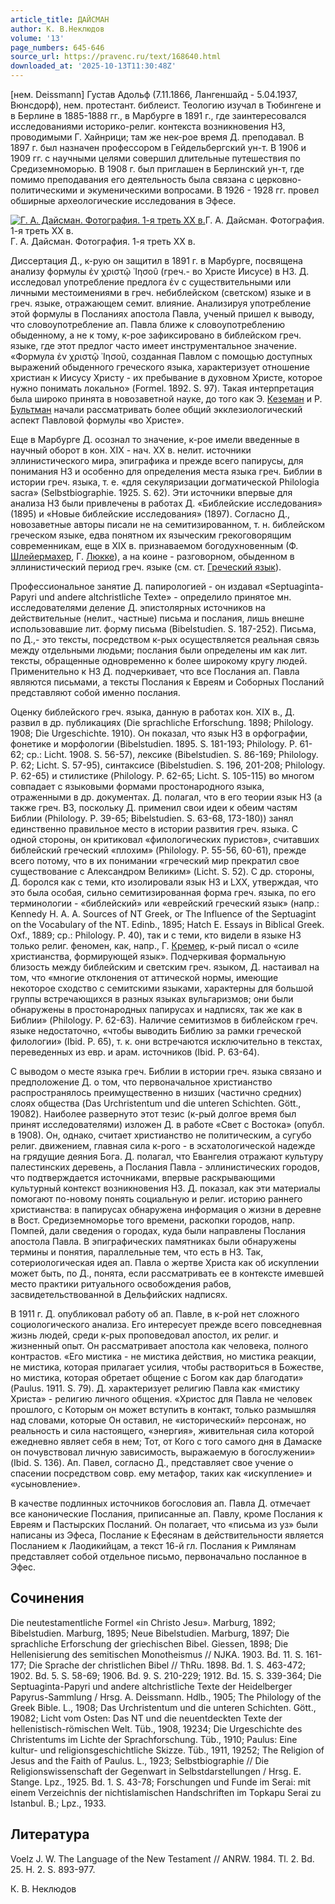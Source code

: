```yaml
---
article_title: ДАЙСМАН
author: К. В.Неклюдов
volume: '13'
page_numbers: 645-646
source_url: https://pravenc.ru/text/168640.html
downloaded_at: '2025-10-13T11:30:48Z'
---
```


[нем. Deissmann] Густав Адольф (7.11.1866, Лангеншайд - 5.04.1937, Вюнсдорф), нем. протестант. библеист. Теологию изучал в Тюбингене и в Берлине в 1885-1888 гг., в Марбурге в 1891 г., где заинтересовался исследованиями историко-религ. контекста возникновения НЗ, проводимыми Г. Хайнрици; там же нек-рое время Д. преподавал. В 1897 г. был назначен профессором в Гейдельбергский ун-т. В 1906 и 1909 гг. с научными целями совершил длительные путешествия по Средиземноморью. В 1908 г. был приглашен в Берлинский ун-т, где помимо преподавания его деятельность была связана с церковно-политическими и экуменическими вопросами. В 1926 - 1928 гг. провел обширные археологические исследования в Эфесе.

[![Г. А. Дайсман. Фотография. 1-я треть ХХ в.](https://pravenc.ru/data/912/475/1234/i200.jpg "Кликните для увеличения картинки")](https://pravenc.ru/data/912/475/1234/i400.jpg)Г. А. Дайсман. Фотография. 1-я треть ХХ в.  
Г. А. Дайсман. Фотография. 1-я треть ХХ в.

Диссертация Д., к-рую он защитил в 1891 г. в Марбурге, посвящена анализу формулы ἐν χριστῷ ᾿Ιησοῦ (греч.- во Христе Иисусе) в НЗ. Д. исследовал употребление предлога ἐν с существительными или личными местоимениями в греч. небиблейском (светском) языке и в греч. языке, отражающем семит. влияние. Анализируя употребление этой формулы в Посланиях апостола Павла, ученый пришел к выводу, что словоупотребление ап. Павла ближе к словоупотреблению обыденному, а не к тому, к-рое зафиксировано в библейском греч. языке, где этот предлог часто имеет инструментальное значение. «Формула ἐν χριστῷ ᾿Ιησοῦ, созданная Павлом с помощью доступных выражений обыденного греческого языка, характеризует отношение христиан к Иисусу Христу - их пребывание в духовном Христе, которое нужно понимать локально» (Formel. 1892. S. 97). Такая интерпретация была широко принята в новозаветной науке, до того как Э. [Кеземан](https://pravenc.ru/text/Кеземан.html) и Р. [Бультман](https://pravenc.ru/text/Бультман.html) начали рассматривать более общий экклезиологический аспект Павловой формулы «во Христе».

Еще в Марбурге Д. осознал то значение, к-рое имели введенные в научный оборот в кон. XIX - нач. XX в. нелит. источники эллинистического мира, эпиграфика и прежде всего папирусы, для понимания НЗ и особенно для определения места языка греч. Библии в истории греч. языка, т. е. «для секуляризации догматической Philologia sacra» (Selbstbiographie. 1925. S. 62). Эти источники впервые для анализа НЗ были привлечены в работах Д. «Библейские исследования» (1895) и «Новые библейские исследования» (1897). Согласно Д., новозаветные авторы писали не на семитизированном, т. н. библейском греческом языке, едва понятном их языческим грекоговорящим современникам, еще в XIX в. признаваемом богодухновенным (Ф. [Шлейермахер](https://pravenc.ru/text/Шлейермахер.html), Г. [Люкке](https://pravenc.ru/text/Люкке.html)), а на коине - разговорном, обыденном в эллинистический период греч. языке (см. ст. [Греческий язык](<https://pravenc.ru/text/Греческий язык.html>)).

Профессиональное занятие Д. папирологией - он издавал «Septuaginta-Papyri und andere altchristliche Texte» - определило принятое мн. исследователями деление Д. эпистолярных источников на действительные (нелит., частные) письма и послания, лишь внешне использовавшие лит. форму письма (Bibelstudien. S. 187-252). Письма, по Д.,- это тексты, посредством к-рых осуществляется реальная связь между отдельными людьми; послания были определены им как лит. тексты, обращенные одновременно к более широкому кругу людей. Применительно к НЗ Д. подчеркивает, что все Послания ап. Павла являются письмами, а тексты Послания к Евреям и Соборных Посланий представляют собой именно послания.

Оценку библейского греч. языка, данную в работах кон. XIX в., Д. развил в др. публикациях (Die sprachliche Erforschung. 1898; Philology. 1908; Die Urgeschichte. 1910). Он показал, что язык НЗ в орфографии, фонетике и морфологии (Bibelstudien. 1895. S. 181-193; Philology. P. 61-62; ср.: Licht. 1908. S. 56-57), лексике (Bibelstudien. S. 86-169; Philology. P. 62; Licht. S. 57-95), синтаксисе (Bibelstudien. S. 196, 201-208; Philology. P. 62-65) и стилистике (Philology. P. 62-65; Licht. S. 105-115) во многом совпадает с языковыми формами простонародного языка, отраженными в др. документах. Д. полагал, что в его теории язык НЗ (а также греч. ВЗ, поскольку Д. применил свои идеи к обеим частям Библии (Philology. P. 39-65; Bibelstudien. S. 63-68, 173-180)) занял единственно правильное место в истории развития греч. языка. С одной стороны, он критиковал «филологических пуристов», считавших библейский греческий «плохим» (Philology. P. 55-56, 60-61), прежде всего потому, что в их понимании «греческий мир прекратил свое существование с Александром Великим» (Licht. S. 52). С др. стороны, Д. боролся как с теми, кто изолировали язык НЗ и LXX, утверждая, что это была особая, сильно семитизированная форма греч. языка, по его терминологии - «библейский» или «еврейский греческий язык» (напр.: Kennedy H. A. A. Sources of NT Greek, or The Influence of the Septuagint on the Vocabulary of the NT. Edinb., 1895; Hatch E. Essays in Biblical Greek. Oxf., 1889; ср.: Philology. P. 40), так и с теми, кто видели в языке НЗ только религ. феномен, как, напр., Г. [Кремер](https://pravenc.ru/text/Кремер.html), к-рый писал о «силе христианства, формирующей язык». Подчеркивая формальную близость между библейским и светским греч. языком, Д. настаивал на том, что «многие отклонения от аттической нормы, имеющие некоторое сходство с семитскими языками, характерны для большой группы встречающихся в разных языках вульгаризмов; они были обнаружены в простонародных папирусах и надписях, так же как в Библии» (Philology. P. 62-63). Наличие семитизмов в библейском греч. языке недостаточно, «чтобы выводить Библию за рамки греческой филологии» (Ibid. P. 65), т. к. они встречаются исключительно в текстах, переведенных из евр. и арам. источников (Ibid. P. 63-64).

С выводом о месте языка греч. Библии в истории греч. языка связано и предположение Д. о том, что первоначальное христианство распространялось преимущественно в низших (частично средних) слоях общества (Das Urchristentum und die unteren Schichten. Gött., 19082). Наиболее развернуто этот тезис (к-рый долгое время был принят исследователями) изложен Д. в работе «Свет с Востока» (опубл. в 1908). Он, однако, считает христианство не политическим, а сугубо религ. движением, главная сила к-рого - в эсхатологической надежде на грядущие деяния Бога. Д. полагал, что Евангелия отражают культуру палестинских деревень, а Послания Павла - эллинистических городов, что подтверждается источниками, впервые раскрывающими культурный контекст возникновения НЗ. Д. показал, как эти материалы помогают по-новому понять социальную и религ. историю раннего христианства: в папирусах обнаружена информация о жизни в деревне в Вост. Средиземноморье того времени, раскопки городов, напр. Помпей, дали сведения о городах, куда были направлены Послания апостола Павла. В эпиграфических памятниках были обнаружены термины и понятия, параллельные тем, что есть в НЗ. Так, сотериологическая идея ап. Павла о жертве Христа как об искуплении может быть, по Д., понята, если рассматривать ее в контексте имевшей место практики ритуального освобождения рабов, засвидетельствованной в Дельфийских надписях.

В 1911 г. Д. опубликовал работу об ап. Павле, в к-рой нет сложного социологического анализа. Его интересует прежде всего повседневная жизнь людей, среди к-рых проповедовал апостол, их религ. и жизненный опыт. Он рассматривает апостола как человека, полного контрастов. «Его мистика - не мистика действия, но мистика реакции, не мистика, которая прилагает усилия, чтобы раствориться в Божестве, но мистика, которая обретает общение с Богом как дар благодати» (Paulus. 1911. S. 79). Д. характеризует религию Павла как «мистику Христа» - религию личного общения. «Христос для Павла не человек прошлого, с Которым он может вступить в контакт, только размышляя над словами, которые Он оставил, не «исторический» персонаж, но реальность и сила настоящего, «энергия», живительная сила которой ежедневно являет себя в нем; Тот, от Кого с того самого дня в Дамаске он почувствовал личную зависимость, выражаемую в богослужении» (Ibid. S. 136). Ап. Павел, согласно Д., представляет свое учение о спасении посредством совр. ему метафор, таких как «искупление» и «усыновление».

В качестве подлинных источников богословия ап. Павла Д. отмечает все канонические Послания, приписанные ап. Павлу, кроме Послания к Евреям и Пастырских Посланий. Он полагает, что «письма из уз» были написаны из Эфеса, Послание к Ефесянам в действительности является Посланием к Лаодикийцам, а текст 16-й гл. Послания к Римлянам представляет собой отдельное письмо, первоначально посланное в Эфес.

## Сочинения

Die neutestamentliche Formel «in Christo Jesu». Marburg, 1892; Bibelstudien. Marburg, 1895; Neue Bibelstudien. Marburg, 1897; Die sprachliche Erforschung der griechischen Bibel. Giessen, 1898; Die Hellenisierung des semitischen Monotheismus // NJKA. 1903. Bd. 11. S. 161-177; Die Sprache der christlichen Bibel // ThRu. 1898. Bd. 1. S. 463-472; 1902. Bd. 5. S. 58-69; 1906. Bd. 9. S. 210-229; 1912. Bd. 15. S. 339-364; Die Septuaginta-Papyri und andere altchristliche Texte der Heidelberger Papyrus-Sammlung / Hrsg. A. Deissmann. Hdlb., 1905; The Philology of the Greek Bible. L., 1908; Das Urchristentum und die unteren Schichten. Gött., 19082; Licht vom Osten: Das NT und die neuentdeckten Texte der hellenistisch-römischen Welt. Tüb., 1908, 19234; Die Urgeschichte des Christentums im Lichte der Sprachforschung. Tüb., 1910; Paulus: Eine kultur- und religionsgeschichtliche Skizze. Tüb., 1911, 19252; The Religion of Jesus and the Faith of Paulus. L., 1923; Selbstbiographie // Die Religionswissenschaft der Gegenwart in Selbstdarstellungen / Hrsg. E. Stange. Lpz., 1925. Bd. 1. S. 43-78; Forschungen und Funde im Serai: mit einem Verzeichnis der nichtislamischen Handschriften im Topkapu Serai zu Istanbul. B.; Lpz., 1933.

## Литература

Voelz J. W. The Language of the New Testament // ANRW. 1984. Tl. 2. Bd. 25. H. 2. S. 893-977.

К. В.  Неклюдов

